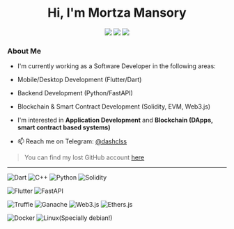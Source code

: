 <h1 align="center">Hi, I'm Mortza Mansory</h1>

<p align="center">
  <img src="https://img.shields.io/badge/Mobile_Dev-Flutter-02569B?style=for-the-badge&logo=flutter&logoColor=white" />
  <img src="https://img.shields.io/badge/Backend-FastAPI-009688?style=for-the-badge&logo=fastapi&logoColor=white" />
  <img src="https://img.shields.io/badge/SmartContract-Solidity-363636?style=for-the-badge&logo=solidity&logoColor=white" />
</p>

###  About Me
-  I'm currently working as a Software Developer in the following areas:
  -  Mobile/Desktop Development (Flutter/Dart)
  -  Backend Development (Python/FastAPI)
  -  Blockchain & Smart Contract Development (Solidity, EVM, Web3.js)

-  I'm interested in **Application Development** and **Blockchain (DApps, smart contract based systems)**

- 📫 Reach me on Telegram: [@dashclss](https://t.me/dashclss)

>  You can find my lost GitHub account [here](https://github.com/mortzaCFT)
<!---<p align="center">
  <img src="https://github-readme-stats.vercel.app/api?username=mortza-mansory&show_icons=true&theme=radical" width="400" />
</p>--->


---
![Dart](https://img.shields.io/badge/Dart-0175C2?style=for-the-badge&logo=dart&logoColor=white)
![C++](https://img.shields.io/badge/C++-00599C?style=for-the-badge&logo=c%2B%2B&logoColor=white)
![Python](https://img.shields.io/badge/Python-3776AB?style=for-the-badge&logo=python&logoColor=white)
![Solidity](https://img.shields.io/badge/Solidity-363636?style=for-the-badge&logo=solidity&logoColor=white)


![Flutter](https://img.shields.io/badge/Flutter-02569B?style=for-the-badge&logo=flutter&logoColor=white)
![FastAPI](https://img.shields.io/badge/FastAPI-009688?style=for-the-badge&logo=fastapi&logoColor=white)

![Truffle](https://img.shields.io/badge/Truffle-8A6BA1?style=for-the-badge&logo=ethereum&logoColor=white)
![Ganache](https://img.shields.io/badge/Ganache-333333?style=for-the-badge&logo=ethereum&logoColor=yellow)
![Web3.js](https://img.shields.io/badge/Web3.js-F16822?style=for-the-badge&logo=web3dotjs&logoColor=white)
![Ethers.js](https://img.shields.io/badge/Ethers.js-4C4C4C?style=for-the-badge&logo=ethereum&logoColor=white)

![Docker](https://img.shields.io/badge/Docker-2496ED?style=for-the-badge&logo=docker&logoColor=white)
![Linux(Specially debian!)](https://img.shields.io/badge/Linux-FCC624?style=for-the-badge&logo=linux&logoColor=black)


